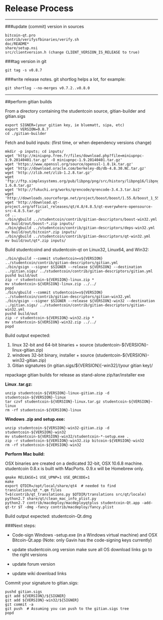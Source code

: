 Release Process
====================

* * *

###update (commit) version in sources


	bitcoin-qt.pro
	contrib/verifysfbinaries/verify.sh
	doc/README*
	share/setup.nsi
	src/clientversion.h (change CLIENT_VERSION_IS_RELEASE to true)

###tag version in git

	git tag -s v0.8.7

###write release notes. git shortlog helps a lot, for example:

	git shortlog --no-merges v0.7.2..v0.8.0

* * *

##perform gitian builds

 From a directory containing the studentcoin source, gitian-builder and gitian.sigs
  
	export SIGNER=(your gitian key, ie bluematt, sipa, etc)
	export VERSION=0.8.7
	cd ./gitian-builder

 Fetch and build inputs: (first time, or when dependency versions change)

	mkdir -p inputs; cd inputs/
	wget 'http://miniupnp.free.fr/files/download.php?file=miniupnpc-1.9.20140401.tar.gz' -O miniupnpc-1.9.20140401.tar.gz'
	wget 'https://www.openssl.org/source/openssl-1.0.1k.tar.gz'
	wget 'http://download.oracle.com/berkeley-db/db-4.8.30.NC.tar.gz'
	wget 'http://zlib.net/zlib-1.2.8.tar.gz'
	wget 'ftp://ftp.simplesystems.org/pub/libpng/png/src/history/libpng16/libpng-1.6.8.tar.gz'
	wget 'http://fukuchi.org/works/qrencode/qrencode-3.4.3.tar.bz2'
	wget 'http://downloads.sourceforge.net/project/boost/boost/1.55.0/boost_1_55_0.tar.bz2'
	wget 'http://download.qt-project.org/official_releases/qt/4.8/4.8.5/qt-everywhere-opensource-src-4.8.5.tar.gz'
	cd ..
	./bin/gbuild ../studentcoin/contrib/gitian-descriptors/boost-win32.yml
	mv build/out/boost-*.zip inputs/
	./bin/gbuild ../studentcoin/contrib/gitian-descriptors/deps-win32.yml
	mv build/out/bitcoin*.zip inputs/
	./bin/gbuild ../studentcoin/contrib/gitian-descriptors/qt-win32.yml
	mv build/out/qt*.zip inputs/

 Build studentcoind and studentcoin-qt on Linux32, Linux64, and Win32:
  
	./bin/gbuild --commit studentcoin=v${VERSION} ../studentcoin/contrib/gitian-descriptors/gitian.yml
	./bin/gsign --signer $SIGNER --release ${VERSION} --destination ../gitian.sigs/ ../studentcoin/contrib/gitian-descriptors/gitian.yml
	pushd build/out
	zip -r studentcoin-${VERSION}-linux.zip *
	mv studentcoin-${VERSION}-linux.zip ../../
	popd
	./bin/gbuild --commit studentcoin=v${VERSION} ../studentcoin/contrib/gitian-descriptors/gitian-win32.yml
	./bin/gsign --signer $SIGNER --release ${VERSION}-win32 --destination ../gitian.sigs/ ../studentcoin/contrib/gitian-descriptors/gitian-win32.yml
	pushd build/out
	zip -r studentcoin-${VERSION}-win32.zip *
	mv studentcoin-${VERSION}-win32.zip ../../
	popd

  Build output expected:

  1. linux 32-bit and 64-bit binaries + source (studentcoin-${VERSION}-linux-gitian.zip)
  2. windows 32-bit binary, installer + source (studentcoin-${VERSION}-win32-gitian.zip)
  3. Gitian signatures (in gitian.sigs/${VERSION}[-win32]/(your gitian key)/

repackage gitian builds for release as stand-alone zip/tar/installer exe

**Linux .tar.gz:**

	unzip studentcoin-${VERSION}-linux-gitian.zip -d studentcoin-${VERSION}-linux
	tar czvf studentcoin-${VERSION}-linux.tar.gz studentcoin-${VERSION}-linux
	rm -rf studentcoin-${VERSION}-linux

**Windows .zip and setup.exe:**

	unzip studentcoin-${VERSION}-win32-gitian.zip -d studentcoin-${VERSION}-win32
	mv studentcoin-${VERSION}-win32/studentcoin-*-setup.exe .
	zip -r studentcoin-${VERSION}-win32.zip bitcoin-${VERSION}-win32
	rm -rf studentcoin-${VERSION}-win32

**Perform Mac build:**

  OSX binaries are created on a dedicated 32-bit, OSX 10.6.8 machine.
  studentcoin 0.8.x is built with MacPorts.  0.9.x will be Homebrew only.

	qmake RELEASE=1 USE_UPNP=1 USE_QRCODE=1
	make
	export QTDIR=/opt/local/share/qt4  # needed to find translations/qt_*.qm files
	T=$(contrib/qt_translations.py $QTDIR/translations src/qt/locale)
	python2.7 share/qt/clean_mac_info_plist.py
	python2.7 contrib/macdeploy/macdeployqtplus studentcoin-Qt.app -add-qt-tr $T -dmg -fancy contrib/macdeploy/fancy.plist

 Build output expected: studentcoin-Qt.dmg

###Next steps:

* Code-sign Windows -setup.exe (in a Windows virtual machine) and
  OSX Bitcoin-Qt.app (Note: only Gavin has the code-signing keys currently)

* update studentcoin.org version
  make sure all OS download links go to the right versions

* update forum version

* update wiki download links

Commit your signature to gitian.sigs:

	pushd gitian.sigs
	git add ${VERSION}/${SIGNER}
	git add ${VERSION}-win32/${SIGNER}
	git commit -a
	git push  # Assuming you can push to the gitian.sigs tree
	popd


